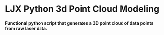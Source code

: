 # LJX Python 3d Point Cloud Modeling

#### Functional python script that generates a 3D point cloud of data points from raw laser data.


